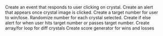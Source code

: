 Create an event that responds to user clicking on crystal.
Create an alert that appears once crystal image is clicked.
Create a target number for user to win/lose.
Randomize number for each crystal selected.
Create if else alert for when user hits target number or passes target number.
Create array/for loop for diff crystals
Create score generator for wins and losses
